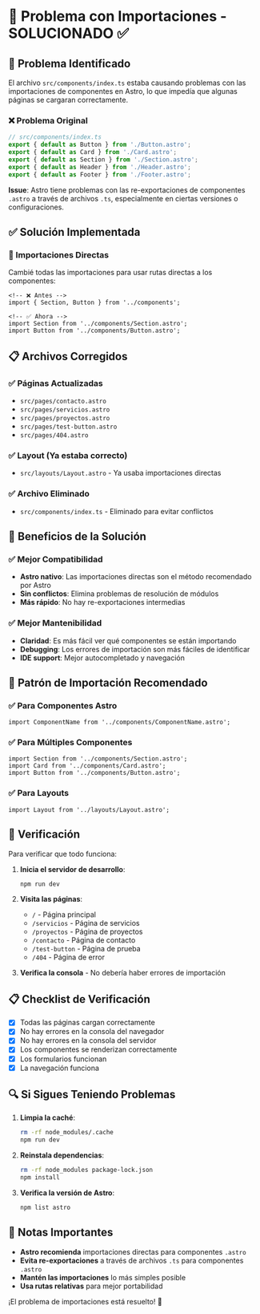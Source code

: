 # 🔧 Problema con Importaciones - SOLUCIONADO ✅

## 🐛 Problema Identificado

El archivo `src/components/index.ts` estaba causando problemas con las importaciones de componentes en Astro, lo que impedía que algunas páginas se cargaran correctamente.

### ❌ Problema Original
```typescript
// src/components/index.ts
export { default as Button } from './Button.astro';
export { default as Card } from './Card.astro';
export { default as Section } from './Section.astro';
export { default as Header } from './Header.astro';
export { default as Footer } from './Footer.astro';
```

**Issue**: Astro tiene problemas con las re-exportaciones de componentes `.astro` a través de archivos `.ts`, especialmente en ciertas versiones o configuraciones.

## ✅ Solución Implementada

### 🔧 Importaciones Directas
Cambié todas las importaciones para usar rutas directas a los componentes:

```astro
<!-- ❌ Antes -->
import { Section, Button } from '../components';

<!-- ✅ Ahora -->
import Section from '../components/Section.astro';
import Button from '../components/Button.astro';
```

## 📋 Archivos Corregidos

### ✅ Páginas Actualizadas
- `src/pages/contacto.astro`
- `src/pages/servicios.astro`
- `src/pages/proyectos.astro`
- `src/pages/test-button.astro`
- `src/pages/404.astro`

### ✅ Layout (Ya estaba correcto)
- `src/layouts/Layout.astro` - Ya usaba importaciones directas

### ✅ Archivo Eliminado
- `src/components/index.ts` - Eliminado para evitar conflictos

## 🎯 Beneficios de la Solución

### ✅ Mejor Compatibilidad
- **Astro nativo**: Las importaciones directas son el método recomendado por Astro
- **Sin conflictos**: Elimina problemas de resolución de módulos
- **Más rápido**: No hay re-exportaciones intermedias

### ✅ Mejor Mantenibilidad
- **Claridad**: Es más fácil ver qué componentes se están importando
- **Debugging**: Los errores de importación son más fáciles de identificar
- **IDE support**: Mejor autocompletado y navegación

## 📝 Patrón de Importación Recomendado

### ✅ Para Componentes Astro
```astro
import ComponentName from '../components/ComponentName.astro';
```

### ✅ Para Múltiples Componentes
```astro
import Section from '../components/Section.astro';
import Card from '../components/Card.astro';
import Button from '../components/Button.astro';
```

### ✅ Para Layouts
```astro
import Layout from '../layouts/Layout.astro';
```

## 🚀 Verificación

Para verificar que todo funciona:

1. **Inicia el servidor de desarrollo**:
   ```bash
   npm run dev
   ```

2. **Visita las páginas**:
   - `/` - Página principal
   - `/servicios` - Página de servicios
   - `/proyectos` - Página de proyectos
   - `/contacto` - Página de contacto
   - `/test-button` - Página de prueba
   - `/404` - Página de error

3. **Verifica la consola** - No debería haber errores de importación

## 📋 Checklist de Verificación

- [x] Todas las páginas cargan correctamente
- [x] No hay errores en la consola del navegador
- [x] No hay errores en la consola del servidor
- [x] Los componentes se renderizan correctamente
- [x] Los formularios funcionan
- [x] La navegación funciona

## 🔍 Si Sigues Teniendo Problemas

1. **Limpia la caché**:
   ```bash
   rm -rf node_modules/.cache
   npm run dev
   ```

2. **Reinstala dependencias**:
   ```bash
   rm -rf node_modules package-lock.json
   npm install
   ```

3. **Verifica la versión de Astro**:
   ```bash
   npm list astro
   ```

## 📝 Notas Importantes

- **Astro recomienda** importaciones directas para componentes `.astro`
- **Evita re-exportaciones** a través de archivos `.ts` para componentes `.astro`
- **Mantén las importaciones** lo más simples posible
- **Usa rutas relativas** para mejor portabilidad

¡El problema de importaciones está resuelto! 🎉
